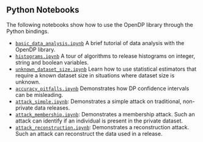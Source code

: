 ## Python Notebooks
The following notebooks show how to use the OpenDP library through the Python bindings.

* [`basic_data_analysis.ipynb`](basic_data_analysis.ipynb) A brief tutorial of data analysis with the OpenDP library.
* [`histograms.ipynb`](histograms.ipynb) A tour of algorithms to release histograms on integer, string and boolean variables.
* [`unknown_dataset_size.ipynb`](unknown_dataset_size.ipynb) Learn how to use statistical estimators that require a known dataset size in situations where dataset size is unknown.
* [`accuracy_pitfalls.ipynb`](accuracy_pitfalls.ipynb) Demonstrates how DP confidence intervals can be misleading.
* [`attack_simple.ipynb`](attack_simple.ipynb): Demonstrates a simple attack on traditional, non-private data releases.
* [`attack_membership.ipynb`](attack_membership.ipynb): Demonstrates a membership attack. Such an attack can identify if an individual is present in the private dataset.
* [`attack_reconstruction.ipynb`](attack_reconstruction.ipynb): Demonstrates a reconstruction attack. Such an attack can reconstruct the data used in a release.
